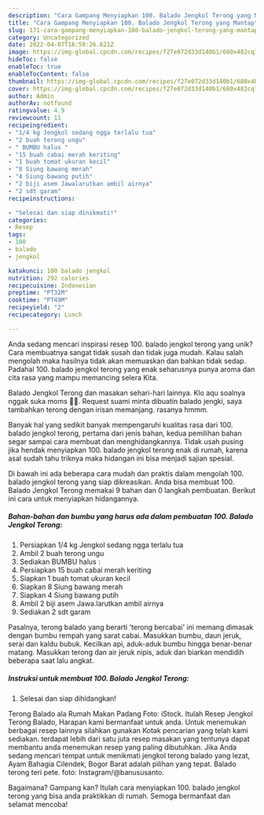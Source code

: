 ```yaml
---
description: "Cara Gampang Menyiapkan 100. Balado Jengkol Terong yang Mantap"
title: "Cara Gampang Menyiapkan 100. Balado Jengkol Terong yang Mantap"
slug: 171-cara-gampang-menyiapkan-100-balado-jengkol-terong-yang-mantap
category: Uncategorized
date: 2022-04-07T16:59:26.621Z
image: https://img-global.cpcdn.com/recipes/f27e072d33d140b1/680x482cq70/100-balado-jengkol-terong-foto-resep-utama.jpg
hideToc: false
enableToc: true
enableTocContent: false
thumbnail: https://img-global.cpcdn.com/recipes/f27e072d33d140b1/680x482cq70/100-balado-jengkol-terong-foto-resep-utama.jpg
cover: https://img-global.cpcdn.com/recipes/f27e072d33d140b1/680x482cq70/100-balado-jengkol-terong-foto-resep-utama.jpg
author: Admin
authorAv: notfound
ratingvalue: 4.9
reviewcount: 11
recipeingredient:
- "1/4 kg Jengkol sedang ngga terlalu tua"
- "2 buah terong ungu"
- " BUMBU halus "
- "15 buah cabai merah keriting"
- "1 buah tomat ukuran kecil"
- "8 Siung bawang merah"
- "4 Siung bawang putih"
- "2 biji asem Jawalarutkan ambil airnya"
- "2 sdt garam"
recipeinstructions:

- "Selesai dan siap dinikmati!"
categories:
- Resep
tags:
- 100
- balado
- jengkol

katakunci: 100 balado jengkol 
nutrition: 292 calories
recipecuisine: Indonesian
preptime: "PT32M"
cooktime: "PT49M"
recipeyield: "2"
recipecategory: Lunch

---
```





Anda sedang mencari inspirasi resep 100. balado jengkol terong yang unik? Cara membuatnya sangat tidak susah dan tidak juga mudah. Kalau salah mengolah maka hasilnya tidak akan memuaskan dan bahkan tidak sedap. Padahal 100. balado jengkol terong yang enak seharusnya punya aroma dan cita rasa yang mampu memancing selera Kita.





Balado Jengkol Terong dan masakan sehari-hari lainnya. Klo aqu soalnya nggak suka moms 🤭🤭. Request suami minta dibuatin balado jengki, saya tambahkan terong dengan irisan memanjang. rasanya hmmm.

Banyak hal yang sedikit banyak mempengaruhi kualitas rasa dari 100. balado jengkol terong, pertama dari jenis bahan, kedua pemilihan bahan segar sampai cara membuat dan menghidangkannya. Tidak usah pusing jika hendak menyiapkan 100. balado jengkol terong enak di rumah, karena asal sudah tahu triknya maka hidangan ini bisa menjadi sajian spesial.






Di bawah ini ada beberapa cara mudah dan praktis dalam mengolah 100. balado jengkol terong yang siap dikreasikan. Anda bisa membuat 100. Balado Jengkol Terong memakai 9 bahan dan 0 langkah pembuatan. Berikut ini cara untuk menyiapkan hidangannya.

<!--inarticleads1-->

##### Bahan-bahan dan bumbu yang harus ada dalam pembuatan 100. Balado Jengkol Terong:

1. Persiapkan 1/4 kg Jengkol sedang ngga terlalu tua
1. Ambil 2 buah terong ungu
1. Sediakan  BUMBU halus :
1. Persiapkan 15 buah cabai merah keriting
1. Siapkan 1 buah tomat ukuran kecil
1. Siapkan 8 Siung bawang merah
1. Siapkan 4 Siung bawang putih
1. Ambil 2 biji asem Jawa.larutkan ambil airnya
1. Sediakan 2 sdt garam


Pasalnya, terong balado yang berarti &#39;terong bercabai&#39; ini memang dimasak dengan bumbu rempah yang sarat cabai. Masukkan bumbu, daun jeruk, serai dan kaldu bubuk. Kecilkan api, aduk-aduk bumbu hingga benar-benar matang. Masukkan terong dan air jeruk nipis, aduk dan biarkan mendidih beberapa saat lalu angkat. 

<!--inarticleads2-->

##### Instruksi untuk membuat 100. Balado Jengkol Terong:


1. Selesai dan siap dihidangkan!

Terong Balado ala Rumah Makan Padang Foto: iStock. Itulah Resep Jengkol Terong Balado, Harapan kami bermanfaat untuk anda. Untuk menemukan berbagai resep lainnya silahkan gunakan Kotak pencarian yang telah kami sediakan. terdapat lebih dari satu juta resep masakan yang tentunya dapat membantu anda menemukan resep yang paling dibutuhkan. Jika Anda sedang mencari tempat untuk menikmati jengkol terong balado yang lezat, Ayam Bahagia Cilendek, Bogor Barat adalah pilihan yang tepat. Balado terong teri pete. foto: Instagram/@banususanto. 

Bagaimana? Gampang kan? Itulah cara menyiapkan 100. balado jengkol terong yang bisa anda praktikkan di rumah. Semoga bermanfaat dan selamat mencoba!

